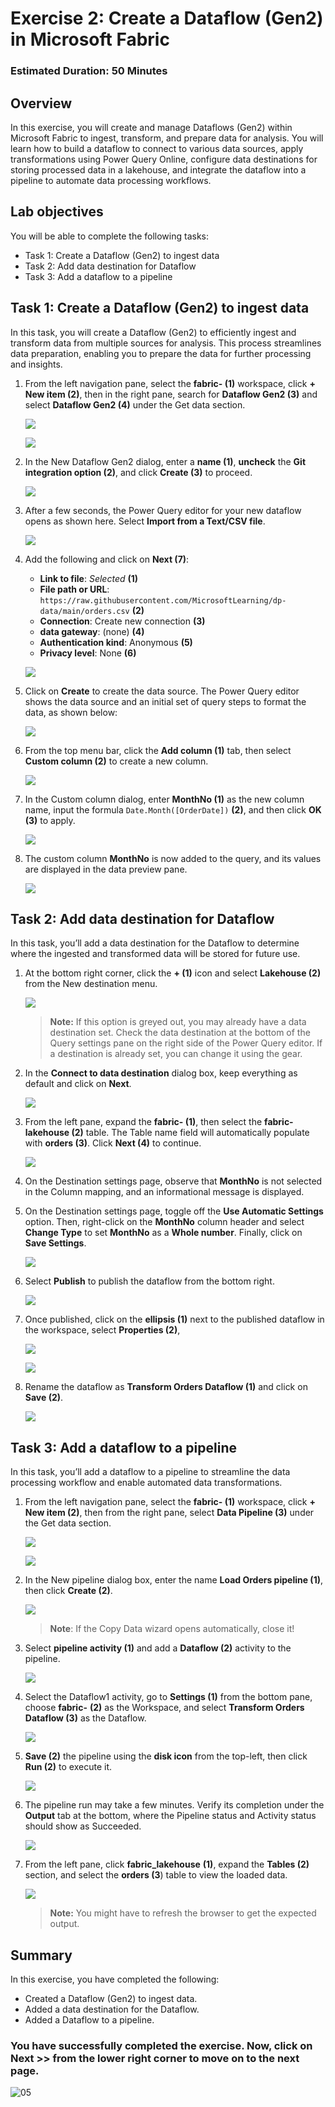# Exercise 2: Create a Dataflow (Gen2) in Microsoft Fabric

### Estimated Duration: 50 Minutes

## Overview

In this exercise, you will create and manage Dataflows (Gen2) within Microsoft Fabric to ingest, transform, and prepare data for analysis. You will learn how to build a dataflow to connect to various data sources, apply transformations using Power Query Online, configure data destinations for storing processed data in a lakehouse, and integrate the dataflow into a pipeline to automate data processing workflows.

## Lab objectives

You will be able to complete the following tasks:

- Task 1: Create a Dataflow (Gen2) to ingest data
- Task 2: Add data destination for Dataflow
- Task 3: Add a dataflow to a pipeline

## Task 1: Create a Dataflow (Gen2) to ingest data

In this task, you will create a Dataflow (Gen2) to efficiently ingest and transform data from multiple sources for analysis. This process streamlines data preparation, enabling you to prepare the data for further processing and insights.

1. From the left navigation pane, select the **fabric-<inject key="DeploymentID" enableCopy="false"/> (1)** workspace, click **+ New item (2)**, then in the right pane, search for **Dataflow Gen2 (3)** and select **Dataflow Gen2 (4)** under the Get data section.

    ![](./Images2/2/t1-1.png)

    ![](./Images2/2/t1-1p.png)

1. In the New Dataflow Gen2 dialog, enter a **name (1)**, **uncheck** the **Git integration option (2)**, and click **Create (3)** to proceed.

    ![](./Images2/2/t1-2.png)

1. After a few seconds, the Power Query editor for your new dataflow opens as shown here. Select **Import from a Text/CSV file**.

    ![](./Images2/2/t1-3.png)

1. Add the following and click on **Next (7)**:

    - **Link to file**: *Selected* **(1)**
    - **File path or URL**: `https://raw.githubusercontent.com/MicrosoftLearning/dp-data/main/orders.csv` **(2)**
    - **Connection**: Create new connection **(3)**
    - **data gateway**: (none) **(4)**
    - **Authentication kind**: Anonymous **(5)**
    - **Privacy level**: None **(6)**

    ![](./Images2/2/t1-4p.png)

1. Click on **Create** to create the data source. The Power Query editor shows the data source and an initial set of query steps to format the data, as shown below:

    ![](./Images2/2/t1-5.png)

1. From the top menu bar, click the **Add column (1)** tab, then select **Custom column (2)** to create a new column.

    ![](./Images2/2/t1-6.png)

1. In the Custom column dialog, enter **MonthNo (1)** as the new column name, input the formula `Date.Month([OrderDate])` **(2)**, and then click **OK (3)** to apply.

    ![](./Images2/2/t1-7.png)

1. The custom column **MonthNo** is now added to the query, and its values are displayed in the data preview pane.

    ![](./Images2/2/t1-8.png)

## Task 2: Add data destination for Dataflow

In this task, you’ll add a data destination for the Dataflow to determine where the ingested and transformed data will be stored for future use.

1. At the bottom right corner, click the **+ (1)** icon and select **Lakehouse (2)** from the New destination menu.

    ![](./Images2/2/t2-1.png)

   >**Note:** If this option is greyed out, you may already have a data destination set. Check the data destination at the bottom of the Query settings pane on the right side of the Power Query editor. If a destination is already set, you can change it using the gear.

1. In the **Connect to data destination** dialog box, keep everything as default and click on **Next**.

    ![](./Images2/2/t2-2.png)

1. From the left pane, expand the **fabric-<inject key="DeploymentID" enableCopy="false"/> (1)**, then select the **fabric-lakehouse<inject key="DeploymentID" enableCopy="false"/> (2)** table.
The Table name field will automatically populate with **orders (3)**.
Click **Next (4)** to continue.

    ![](./Images2/2/t2-3pa.png)

1. On the Destination settings page, observe that **MonthNo** is not selected in the Column mapping, and an informational message is displayed.

1. On the Destination settings page, toggle off the **Use Automatic Settings** option. Then, right-click on the **MonthNo** column header and select **Change Type** to set **MonthNo** as a **Whole number**. Finally, click on **Save Settings**.

    ![](./Images2/2/t2-5.png)

1. Select **Publish** to publish the dataflow from the bottom right.

    ![](./Images2/2/t2-6.png)

1. Once published, click on the **ellipsis (1)** next to the published dataflow in the workspace, select **Properties (2)**, 

    ![](./Images2/2/t2-7.png)

    ![](./Images2/2/t2-7p.png)

1. Rename the dataflow as **Transform Orders Dataflow (1)** and click on **Save (2)**.

    ![](./Images2/2/t2-8.png)

## Task 3: Add a dataflow to a pipeline

In this task, you’ll add a dataflow to a pipeline to streamline the data processing workflow and enable automated data transformations.

1. From the left navigation pane, select the **fabric-<inject key="DeploymentID" enableCopy="false"/> (1)** workspace, click **+ New item (2)**, then from the right pane, select **Data Pipeline (3)** under the Get data section.

    ![](./Images2/2/t1-1.png)

    ![](./Images2/2/t3-1pa.png)

1. In the New pipeline dialog box, enter the name **Load Orders pipeline (1)**, then click **Create (2)**.

    ![](./Images2/2/t3-2.png)
  
   > **Note**: If the Copy Data wizard opens automatically, close it!

1. Select **pipeline activity (1)** and add a **Dataflow (2)** activity to the pipeline.

    ![](./Images2/2/t2-3a.png)

1. Select the Dataflow1 activity, go to **Settings (1)** from the bottom pane, choose **fabric-<inject key="DeploymentID" enableCopy="false"/>**  **(2)** as the Workspace, and select **Transform Orders Dataflow (3)** as the Dataflow.

    ![](./Images2/2/t3-4.png)
   
1. **Save (2)** the pipeline using the **disk icon** from the top-left, then click **Run (2)** to execute it.

    ![](./Images2/2/t3-5.png)

1. The pipeline run may take a few minutes. Verify its completion under the **Output** tab at the bottom, where the Pipeline status and Activity status should show as Succeeded.

    ![](./Images2/2/t3-6.png)

1. From the left pane, click **fabric_lakehouse<inject key="DeploymentID" enableCopy="false"/>** **(1)**, expand the **Tables (2)** section, and select the **orders (3**) table to view the loaded data.

    ![](./Images2/2/t3-7.png)

   >**Note:** You might have to refresh the browser to get the expected output.

## Summary

In this exercise, you have completed the following:

- Created a Dataflow (Gen2) to ingest data.
- Added a data destination for the Dataflow.
- Added a Dataflow to a pipeline.

### You have successfully completed the exercise. Now, click on **Next >>** from the lower right corner to move on to the next page.
       
   ![05](./Images2/nextpage.png)
